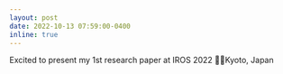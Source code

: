 ```yaml
---
layout: post
date: 2022-10-13 07:59:00-0400
inline: true
---
```


Excited to present my 1st research paper at IROS 2022 🤩📍Kyoto, Japan

